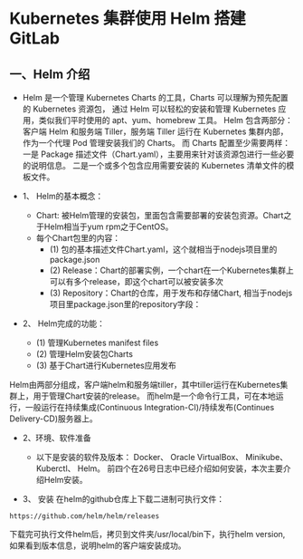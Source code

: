# Kubernetes 集群使用 Helm 搭建 GitLab
## 一、Helm 介绍
- Helm 是一个管理 Kubernetes Charts 的工具，Charts 可以理解为预先配置的 Kubernetes 资源包，
通过 Helm 可以轻松的安装和管理 Kubernetes 应用，类似我们平时使用的 apt、yum、homebrew 工具。
Helm 包含两部分：客户端 Helm 和服务端 Tiller，服务端 Tiller 运行在 Kubernetes 集群内部，
作为一个代理 Pod 管理安装我们的 Charts。 而 Charts 配置至少需要两样：
一是 Package 描述文件（Chart.yaml），主要用来针对该资源包进行一些必要的说明信息。
二是一个或多个包含应用需要安装的 Kubernetes 清单文件的模板文件。

- 1、 Helm的基本概念：
  -  Chart: 被Helm管理的安装包，里面包含需要部署的安装包资源。Chart之于Helm相当于yum rpm之于CentOS。
  -  每个Chart包里的内容：
     - (1) 包的基本描述文件Chart.yaml，这个就相当于nodejs项目里的package.json
     - (2) Release：Chart的部署实例，一个chart在一个Kubernetes集群上可以有多个release，即这个chart可以被安装多次
     - (3) Repository：Chart的仓库，用于发布和存储Chart, 相当于nodejs项目里package.json里的repository字段：
- 2、 Helm完成的功能：
   -  (1) 管理Kubernetes manifest files
   -  (2) 管理Helm安装包Charts
   -  (3) 基于Chart进行Kubernetes应用发布 <br>

Helm由两部分组成，客户端helm和服务端tiller，其中tiller运行在Kubernetes集群上，用于管理Chart安装的release。
而helm是一个命令行工具，可在本地运行，一般运行在持续集成(Continuous Integration-CI)/持续发布(Continues Delivery-CD)服务器上。
- 2、环境、软件准备
  -  以下是安装的软件及版本：
    Docker、
    Oracle VirtualBox、
    Minikube、
    Kuberctl、
    Helm。
    前四个在26号日志中已经介绍如何安装，本次主要介绍Helm安装。
 

    
- 3、 安装
在helm的github仓库上下载二进制可执行文件：
```
https://github.com/helm/helm/releases
```
下载完可执行文件helm后，拷贝到文件夹/usr/local/bin下，执行helm version, 如果看到版本信息，说明helm的客户端安装成功。
